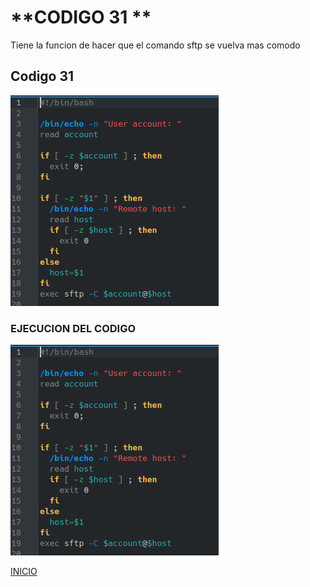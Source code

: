 # **CODIGO 31 **
Tiene la funcion de hacer que el comando sftp se vuelva mas comodo
## Codigo 31
![codigo31.png](codigo31.png)
<br>

### **EJECUCION DEL CODIGO**
![ejecucion.png](ejecucion.png)


[INICIO](https://github.com/SPM-UPVictoria/test-git-2130074/tree/main/README.md)